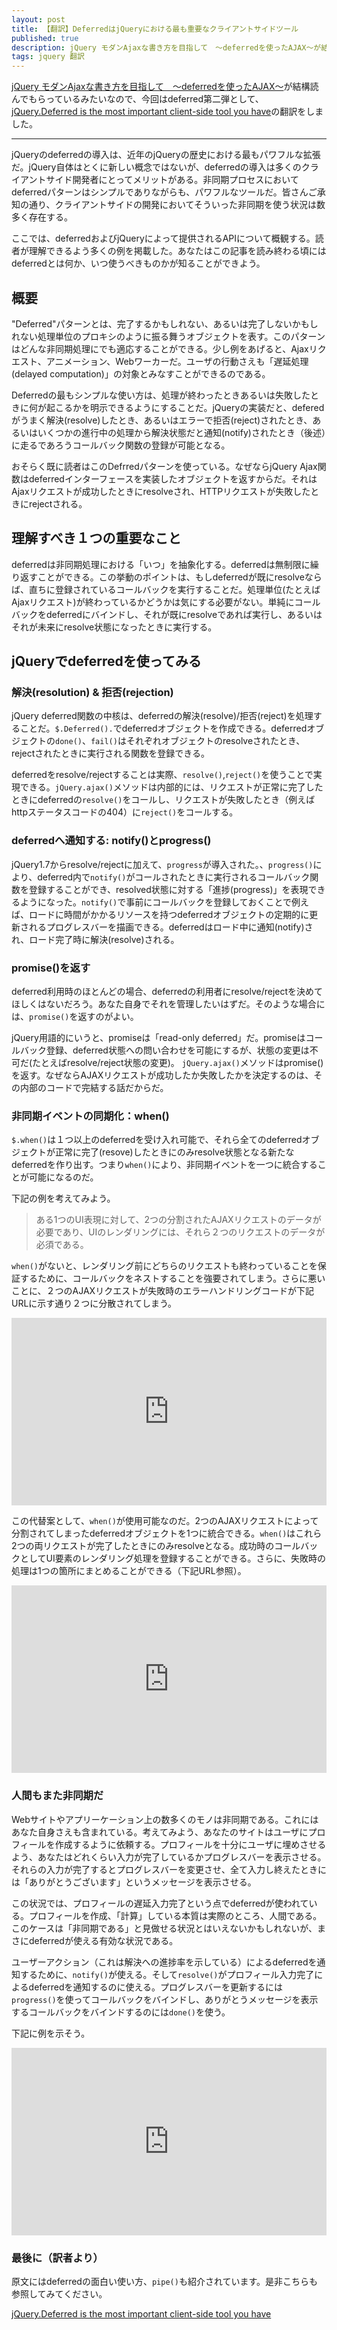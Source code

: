 ```yaml
---
layout: post
title: 【翻訳】DeferredはjQueryにおける最も重要なクライアントサイドツール
published: true
description: jQuery モダンAjaxな書き方を目指して　〜deferredを使ったAJAX〜が結構読んでもらっているみたいなので、今回はdeferred第二弾として、jQuery.Deferred is the most important client-side tool you haveの翻訳をしました。
tags: jquery 翻訳
---
```


[jQuery モダンAjaxな書き方を目指して　〜deferredを使ったAJAX〜](http://blog.toshimaru.net/jquery-ajaxdeferredajax/)が結構読んでもらっているみたいなので、今回はdeferred第二弾として、[jQuery.Deferred is the most important client-side tool you have](http://eng.wealthfront.com/2012/12/jquerydeferred-is-most-important-client.html)の翻訳をしました。

-----

jQueryのdeferredの導入は、近年のjQueryの歴史における最もパワフルな拡張だ。jQuery自体はとくに新しい概念ではないが、deferredの導入は多くのクライアントサイド開発者にとってメリットがある。非同期プロセスにおいてdeferredパターンはシンプルでありながらも、パワフルなツールだ。皆さんご承知の通り、クライアントサイドの開発においてそういった非同期を使う状況は数多く存在する。

ここでは、deferredおよびjQueryによって提供されるAPIについて概観する。読者が理解できるよう多くの例を掲載した。あなたはこの記事を読み終わる頃にはdeferredとは何か、いつ使うべきものかが知ることができよう。

概要
-------

"Deferred"パターンとは、完了するかもしれない、あるいは完了しないかもしれない処理単位のプロキシのように振る舞うオブジェクトを表す。このパターンはどんな非同期処理にでも適応することができる。少し例をあげると、Ajaxリクエスト、アニメーション、Webワーカーだ。ユーザの行動さえも「遅延処理(delayed computation)」の対象とみなすことができるのである。

Deferredの最もシンプルな使い方は、処理が終わったときあるいは失敗したときに何が起こるかを明示できるようにすることだ。jQueryの実装だと、deferedがうまく解決(resolve)したとき、あるいはエラーで拒否(reject)されたとき、あるいはいくつかの進行中の処理から解決状態だと通知(notify)されたとき（後述）に走るであろうコールバック関数の登録が可能となる。

おそらく既に読者はこのDefrredパターンを使っている。なぜならjQuery Ajax関数はdeferredインターフェースを実装したオブジェクトを返すからだ。それはAjaxリクエストが成功したときにresolveされ、HTTPリクエストが失敗したときにrejectされる。

理解すべき１つの重要なこと
-------
deferredは非同期処理における「いつ」を抽象化する。deferredは無制限に繰り返すことができる。この挙動のポイントは、もしdeferredが既にresolveならば、直ちに登録されているコールバックを実行することだ。処理単位(たとえばAjaxリクエスト)が終わっているかどうかは気にする必要がない。単純にコールバックをdeferredにバインドし、それが既にresolveであれば実行し、あるいはそれが未来にresolve状態になったときに実行する。

jQueryでdeferredを使ってみる
-------

### 解決(resolution) & 拒否(rejection)
jQuery deferred関数の中核は、deferredの解決(resolve)/拒否(reject)を処理することだ。`$.Deferred().`でdeferredオブジェクトを作成できる。deferredオブジェクトの`done()`、`fail()`はそれぞれオブジェクトのresolveされたとき、rejectされたときに実行される関数を登録できる。

deferredをresolve/rejectすることは実際、`resolve()`,`reject()`を使うことで実現できる。`jQuery.ajax()`メソッドは内部的には、リクエストが正常に完了したときにdeferredの`resolve()`をコールし、リクエストが失敗したとき（例えばhttpステータスコードの404）に`reject()`をコールする。

### deferredへ通知する: notify()とprogress()
jQuery1.7からresolve/rejectに加えて、`progress`が導入された。、`progress()`により、deferred内で`notify()`がコールされたときに実行されるコールバック関数を登録することができ、resolved状態に対する「進捗(progress)」を表現できるようになった。`notify()`で事前にコールバックを登録しておくことで例えば、ロードに時間がかかるリソースを持つdeferredオブジェクトの定期的に更新されるプログレスバーを描画できる。deferredはロード中に通知(notify)され、ロード完了時に解決(resolve)される。

### promise()を返す
deferred利用時のほとんどの場合、deferredの利用者にresolve/rejectを決めてほしくはないだろう。あなた自身でそれを管理したいはずだ。そのような場合には、`promise()`を返すのがよい。

jQuery用語的にいうと、promiseは「read-only deferred」だ。promiseはコールバック登録、deferred状態への問い合わせを可能にするが、状態の変更は不可だ(たとえばresolve/reject状態の変更)。 `jQuery.ajax()`メソッドはpromise()を返す。なぜならAJAXリクエストが成功したか失敗したかを決定するのは、その内部のコードで完結する話だからだ。

### 非同期イベントの同期化：when()

`$.when()`は１つ以上のdeferredを受け入れ可能で、それら全てのdeferredオブジェクトが正常に完了(resove)したときにのみresolve状態となる新たなdeferredを作り出す。つまり`when()`により、非同期イベントを一つに統合することが可能になるのだ。

下記の例を考えてみよう。

>ある1つのUI表現に対して、2つの分割されたAJAXリクエストのデータが必要であり、UIのレンダリングには、それら２つのリクエストのデータが必須である。

`when()`がないと、レンダリング前にどちらのリクエストも終わっていることを保証するために、コールバックをネストすることを強要されてしまう。さらに悪いことに、２つのAJAXリクエストが失敗時のエラーハンドリングコードが下記URLに示す通り２つに分散されてしまう。

<iframe width="100%" height="300" src="http://jsfiddle.net/mattbaker/2s4Mg/embedded/" allowfullscreen="allowfullscreen" frameborder="0"></iframe>

この代替案として、`when()`が使用可能なのだ。2つのAJAXリクエストによって分割されてしまったdeferredオブジェクトを1つに統合できる。`when()`はこれら2つの両リクエストが完了したときにのみresolveとなる。成功時のコールバックとしてUI要素のレンダリング処理を登録することができる。さらに、失敗時の処理は1つの箇所にまとめることができる（下記URL参照）。

<iframe width="100%" height="300" src="http://jsfiddle.net/mattbaker/wJ4bm/1/embedded/" allowfullscreen="allowfullscreen" frameborder="0"></iframe>

### 人間もまた非同期だ

Webサイトやアプリーケーション上の数多くのモノは非同期である。これにはあなた自身さえも含まれている。考えてみよう、あなたのサイトはユーザにプロフィールを作成するように依頼する。プロフィールを十分にユーザに埋めさせるよう、あなたはどれくらい入力が完了しているかプログレスバーを表示させる。それらの入力が完了するとプログレスバーを変更させ、全て入力し終えたときには「ありがとうございます」というメッセージを表示させる。

この状況では、プロフィールの遅延入力完了という点でdeferredが使われている。プロフィールを作成、「計算」している本質は実際のところ、人間である。このケースは「非同期である」と見做せる状況とはいえないかもしれないが、まさにdeferredが使える有効な状況である。

ユーザーアクション（これは解決への進捗率を示している）によるdeferredを通知するために、`notify()`が使える。そして`resolve()`がプロフィール入力完了によるdeferredを通知するのに使える。プログレスバーを更新するには`progress()`を使ってコールバックをバインドし、ありがとうメッセージを表示するコールバックをバインドするのには`done()`を使う。

下記に例を示そう。

<iframe width="100%" height="300" src="http://jsfiddle.net/TTUrQ/10/embedded/" allowfullscreen="allowfullscreen" frameborder="0"></iframe>

### 最後に（訳者より）

原文にはdeferredの面白い使い方、`pipe()`も紹介されています。是非こちらも参照してみてください。

[jQuery.Deferred is the most important client-side tool you have](http://eng.wealthfront.com/2012/12/jquerydeferred-is-most-important-client.html)
